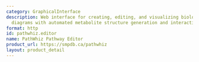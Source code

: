 ```yaml
---
category: GraphicalInterface
description: Web interface for creating, editing, and visualizing biological pathway
  diagrams with automated metabolite structure generation and interactive features
format: http
id: pathwhiz.editor
name: PathWhiz Pathway Editor
product_url: https://smpdb.ca/pathwhiz
layout: product_detail
---
```

